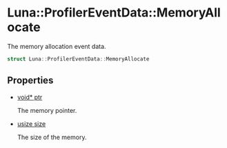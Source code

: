 # Luna::ProfilerEventData::MemoryAllocate
The memory allocation event data. 

```c++
struct Luna::ProfilerEventData::MemoryAllocate
```

## Properties
* [void* ptr](struct_luna_1_1_profiler_event_data_1_1_memory_allocate_1add9af9569af79ec26dd741fb226b38ba.md)

    The memory pointer. 

* [usize size](struct_luna_1_1_profiler_event_data_1_1_memory_allocate_1a59f6400efda18d25d7b3cf3c2e7a3d3d.md)

    The size of the memory. 

